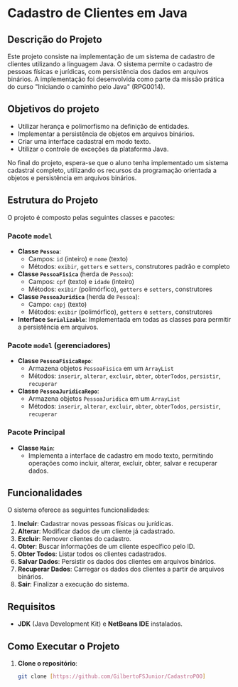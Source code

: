 # Cadastro de Clientes em Java

## Descrição do Projeto

Este projeto consiste na implementação de um sistema de cadastro de clientes utilizando a linguagem Java. O sistema permite o cadastro de pessoas físicas e jurídicas, com persistência dos dados em arquivos binários. A implementação foi desenvolvida como parte da missão prática do curso "Iniciando o caminho pelo Java" (RPG0014).

## Objetivos do projeto

- Utilizar herança e polimorfismo na definição de entidades.
- Implementar a persistência de objetos em arquivos binários.
- Criar uma interface cadastral em modo texto.
- Utilizar o controle de exceções da plataforma Java.

No final do projeto, espera-se que o aluno tenha implementado um sistema cadastral completo, utilizando os recursos da programação orientada a objetos e persistência em arquivos binários.

## Estrutura do Projeto

O projeto é composto pelas seguintes classes e pacotes:

### Pacote `model`
- **Classe `Pessoa`**: 
  - Campos: `id` (inteiro) e `nome` (texto)
  - Métodos: `exibir`, `getters` e `setters`, construtores padrão e completo
- **Classe `PessoaFisica`** (herda de `Pessoa`):
  - Campos: `cpf` (texto) e `idade` (inteiro)
  - Métodos: `exibir` (polimórfico), `getters` e `setters`, construtores
- **Classe `PessoaJuridica`** (herda de `Pessoa`):
  - Campo: `cnpj` (texto)
  - Métodos: `exibir` (polimórfico), `getters` e `setters`, construtores
- **Interface `Serializable`**: Implementada em todas as classes para permitir a persistência em arquivos.

### Pacote `model` (gerenciadores)
- **Classe `PessoaFisicaRepo`**:
  - Armazena objetos `PessoaFisica` em um `ArrayList`
  - Métodos: `inserir`, `alterar`, `excluir`, `obter`, `obterTodos`, `persistir`, `recuperar`
- **Classe `PessoaJuridicaRepo`**:
  - Armazena objetos `PessoaJuridica` em um `ArrayList`
  - Métodos: `inserir`, `alterar`, `excluir`, `obter`, `obterTodos`, `persistir`, `recuperar`

### Pacote Principal
- **Classe `Main`**:
  - Implementa a interface de cadastro em modo texto, permitindo operações como incluir, alterar, excluir, obter, salvar e recuperar dados.

## Funcionalidades

O sistema oferece as seguintes funcionalidades:

1. **Incluir**: Cadastrar novas pessoas físicas ou jurídicas.
2. **Alterar**: Modificar dados de um cliente já cadastrado.
3. **Excluir**: Remover clientes do cadastro.
4. **Obter**: Buscar informações de um cliente específico pelo ID.
5. **Obter Todos**: Listar todos os clientes cadastrados.
6. **Salvar Dados**: Persistir os dados dos clientes em arquivos binários.
7. **Recuperar Dados**: Carregar os dados dos clientes a partir de arquivos binários.
8. **Sair**: Finalizar a execução do sistema.

## Requisitos

- **JDK** (Java Development Kit) e **NetBeans IDE** instalados.

## Como Executar o Projeto

1. **Clone o repositório**:
   ```bash
   git clone [https://github.com/GilbertoFSJunior/CadastroPOO]
